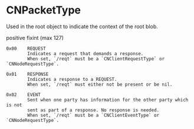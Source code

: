 # CNPacketType
Used in the root object to indicate the context of the root blob.

positive fixint (max 127)

```
0x00    REQUEST
        Indicates a request that demands a response.
        When set, `/reqt` must be a `CNClientRequestType` or `CNNodeRequestType`.

0x01    RESPONSE
        Indicates a response to a REQUEST.
        When set, `/reqt` must either not be present or be nil.

0x02    EVENT
        Sent when one party has information for the other party which is not
        sent as part of a response. No response is needed.
        When set, `/reqt` must be a `CNClientEventType` or `CNNodeRequestType`.
```
